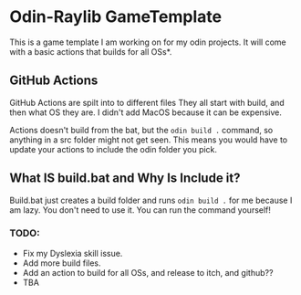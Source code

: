 # Odin-Raylib GameTemplate

This is a game template I am working on for my odin projects. It will come with a basic actions that builds for all OSs*. 


## GitHub Actions
GitHub Actions are spilt into to different files They all start with build, and then what OS they are. I didn't add MacOS because it can be expensive. 

Actions doesn't build from the bat, but the `odin build .` command, so anything in a src folder might not get seen. This means you would have to update your actions to include the odin folder you pick.  

## What IS build.bat and Why Is Include it?

Build.bat just creates a build folder and runs `odin build .` for me because I am lazy. You don't need to use it. You can run the command yourself!


### TODO:

- Fix my Dyslexia skill issue.
- Add more build files.
- Add an action to build for all OSs, and release to itch, and github??
- TBA